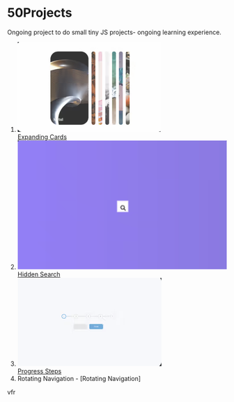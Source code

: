 # 50Projects

Ongoing project to do small tiny JS projects- ongoing learning experience.

1. <a>![Expanding Cards](/expanding_cards/thumbnail.png)</a> <br />
   [Expanding Cards](https://hilarious-tulumba-826e9c.netlify.app/)
2. <a>![Hidden Search](/hidden_search/thumbnail.png)</a> <br />
   [Hidden Search](https://tourmaline-tulumba-eec86b.netlify.app/)
3. <a>![Progress Steps](/progress_steps/thumbnail.png)</a> <br />
   [Progress Steps](https://inquisitive-kashata-5341ee.netlify.app)
4. Rotating Navigation - [Rotating Navigation]

vfr
